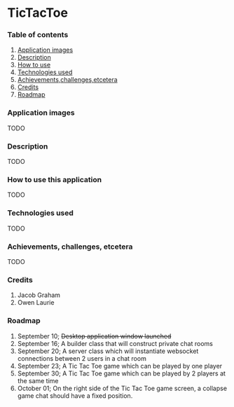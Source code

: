 # TicTacToe

### Table of contents ###
1. [Application images](#application_images)<br/>
2. [Description](#description)<br/>
3. [How to use](#using)<br/>
4. [Technologies used](#technologies_used)<br/>
5. [Achievements,challenges,etcetera](#achievements,challenges,etcetera)<br/>
6. [Credits](#credits)<br/>
7. [Roadmap](#devroadmap)<br/>

### <a name="application_images" title="A collection of images taken when this application is being used">Application images</a>
TODO

### <a name="description" title="A detailed description of the project">Description</a>
TODO

### <a name="using" title="A detailed description of how to use this application">How to use this application</a>
TODO

### <a name="technologies_used" title="The various technologies used to build this application">Technologies used</a>
TODO

### <a name="achievements,challenges,etcetera" title="The achievements, challenges, etcetera encountered while developing this application">Achievements, challenges, etcetera</a>
TODO

### <a name="credits" title="A list of contributors who worked on this project">Credits</a>
<ol>
    <li>Jacob Graham</li>
    <li>Owen Laurie</li>
</ol>

### <a name="devroadmap" title="A road map for the development of features">Roadmap</a>
<ol>
    <li>September 10; <s>Desktop application window launched</s></li>
    <li>September 16; A builder class that will construct private chat rooms</li>
    <li>September 20; A server class which will instantiate websocket connections between 2 users in a chat room</li>
    <li>September 23; A Tic Tac Toe game which can be played by one player</li>
    <li>September 30; A Tic Tac Toe game which can be played by 2 players at the same time</li>
    <li>October 01; On the right side of the Tic Tac Toe game screen, a collapse game chat should have a fixed position.</li>
</ol>